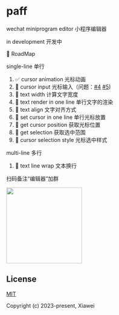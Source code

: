 # paff

wechat miniprogram editor 小程序编辑器

in development 开发中

🔨 RoadMap

single-line 单行
1. ✅ cursor animation 光标动画
1. 🔲 cursor input 光标输入（问题：[#4](https://github.com/xiaweiss/paff/issues/4) [#5](https://github.com/xiaweiss/paff/issues/5))
1. 🔲 text width 计算文字宽度
1. 🔲 text render in one line 单行文字的渲染
1. 🔲 text align 文字对齐方式
1. 🔲 set cursor in one line 单行光标放置
1. 🔲 get cursor position 获取光标位置
1. 🔲 get selection 获取选中范围
1. 🔲 cursor selection style 光标选中样式

multi-line 多行
1. 🔲 text line wrap 文本换行

扫码备注“编辑器”加群

<img width="200" src="https://github.com/xiaweiss/paff/assets/17960084/7f225936-4e8e-466d-b884-2e7618b26c1d" />

<br>

<!-- <img width="467" src="https://github.com/xiaweiss/paff/assets/17960084/907e8fca-de2b-4fc5-ad03-5e600725a18a" /> -->

## License

[MIT](https://opensource.org/licenses/MIT)

Copyright (c) 2023-present, Xiawei
